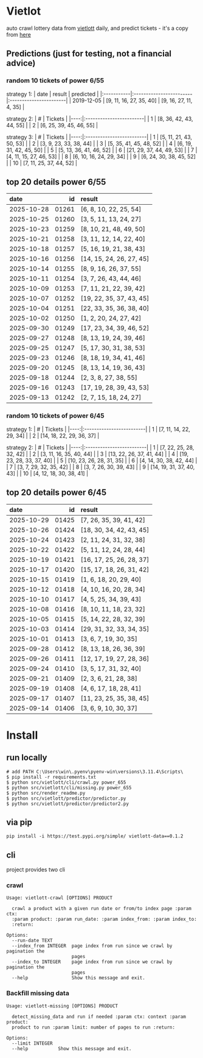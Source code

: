 # Vietlot
auto crawl lottery data from [vietlott](https://vietlott.vn) daily, and predict tickets - it's a copy from [here](https://github.com/vietvudanh/vietlott-data)
## Predictions (just for testing, not a financial advice)
### random 10 tickets of power 6/55

strategy 1:
| date       | result                  | predicted              |
|:-----------|:------------------------|:-----------------------|
| 2019-12-05 | [9, 11, 16, 27, 35, 40] | [9, 16, 27, 11, 4, 35] |

strategy 2:
|   # | Tickets                 |
|----:|:------------------------|
|   1 | [8, 36, 42, 43, 44, 55] |
|   2 | [6, 25, 39, 45, 46, 55] |

strategy 3:
|   # | Tickets                  |
|----:|:-------------------------|
|   1 | [5, 11, 21, 43, 50, 53]  |
|   2 | [3, 9, 23, 33, 38, 44]   |
|   3 | [5, 35, 41, 45, 48, 52]  |
|   4 | [6, 19, 31, 42, 45, 50]  |
|   5 | [5, 13, 36, 41, 46, 52]  |
|   6 | [21, 29, 37, 44, 49, 53] |
|   7 | [4, 11, 15, 27, 46, 53]  |
|   8 | [6, 10, 16, 24, 29, 34]  |
|   9 | [6, 24, 30, 38, 45, 52]  |
|  10 | [7, 11, 25, 37, 44, 52]  |

## top 20 details power 6/55
| date       |    id | result                   |
|:-----------|------:|:-------------------------|
| 2025-10-28 | 01261 | [6, 8, 10, 22, 25, 54]   |
| 2025-10-25 | 01260 | [3, 5, 11, 13, 24, 27]   |
| 2025-10-23 | 01259 | [8, 10, 21, 48, 49, 50]  |
| 2025-10-21 | 01258 | [3, 11, 12, 14, 22, 40]  |
| 2025-10-18 | 01257 | [5, 16, 19, 21, 38, 43]  |
| 2025-10-16 | 01256 | [14, 15, 24, 26, 27, 45] |
| 2025-10-14 | 01255 | [8, 9, 16, 26, 37, 55]   |
| 2025-10-11 | 01254 | [3, 7, 26, 43, 44, 46]   |
| 2025-10-09 | 01253 | [7, 11, 21, 22, 39, 42]  |
| 2025-10-07 | 01252 | [19, 22, 35, 37, 43, 45] |
| 2025-10-04 | 01251 | [22, 33, 35, 36, 38, 40] |
| 2025-10-02 | 01250 | [1, 2, 20, 24, 27, 42]   |
| 2025-09-30 | 01249 | [17, 23, 34, 39, 46, 52] |
| 2025-09-27 | 01248 | [8, 13, 19, 24, 39, 46]  |
| 2025-09-25 | 01247 | [5, 17, 30, 31, 38, 53]  |
| 2025-09-23 | 01246 | [8, 18, 19, 34, 41, 46]  |
| 2025-09-20 | 01245 | [8, 13, 14, 19, 36, 43]  |
| 2025-09-18 | 01244 | [2, 3, 8, 27, 38, 55]    |
| 2025-09-16 | 01243 | [17, 19, 28, 39, 43, 53] |
| 2025-09-13 | 01242 | [2, 7, 15, 18, 24, 27]   |

### random 10 tickets of power 6/45

strategy 1:
|   # | Tickets                  |
|----:|:-------------------------|
|   1 | [7, 11, 14, 22, 29, 34]  |
|   2 | [14, 18, 22, 29, 36, 37] |

strategy 2:
|   # | Tickets                  |
|----:|:-------------------------|
|   1 | [7, 22, 25, 28, 32, 42]  |
|   2 | [3, 11, 16, 35, 40, 44]  |
|   3 | [13, 22, 26, 37, 41, 44] |
|   4 | [19, 23, 28, 33, 37, 40] |
|   5 | [10, 23, 26, 28, 31, 35] |
|   6 | [4, 14, 30, 38, 42, 44]  |
|   7 | [3, 7, 29, 32, 35, 42]   |
|   8 | [3, 7, 26, 30, 39, 43]   |
|   9 | [14, 19, 31, 37, 40, 43] |
|  10 | [4, 12, 18, 30, 38, 41]  |

## top 20 details power 6/45
| date       |    id | result                   |
|:-----------|------:|:-------------------------|
| 2025-10-29 | 01425 | [7, 26, 35, 39, 41, 42]  |
| 2025-10-26 | 01424 | [18, 30, 34, 42, 43, 45] |
| 2025-10-24 | 01423 | [2, 11, 24, 31, 32, 38]  |
| 2025-10-22 | 01422 | [5, 11, 12, 24, 28, 44]  |
| 2025-10-19 | 01421 | [16, 17, 25, 26, 28, 37] |
| 2025-10-17 | 01420 | [15, 17, 18, 26, 31, 42] |
| 2025-10-15 | 01419 | [1, 6, 18, 20, 29, 40]   |
| 2025-10-12 | 01418 | [4, 10, 16, 20, 28, 34]  |
| 2025-10-10 | 01417 | [4, 5, 25, 34, 39, 43]   |
| 2025-10-08 | 01416 | [8, 10, 11, 18, 23, 32]  |
| 2025-10-05 | 01415 | [5, 14, 22, 28, 32, 39]  |
| 2025-10-03 | 01414 | [29, 31, 32, 33, 34, 35] |
| 2025-10-01 | 01413 | [3, 6, 7, 19, 30, 35]    |
| 2025-09-28 | 01412 | [8, 13, 18, 26, 36, 39]  |
| 2025-09-26 | 01411 | [12, 17, 19, 27, 28, 36] |
| 2025-09-24 | 01410 | [3, 5, 17, 31, 32, 40]   |
| 2025-09-21 | 01409 | [2, 3, 6, 21, 28, 38]    |
| 2025-09-19 | 01408 | [4, 6, 17, 18, 28, 41]   |
| 2025-09-17 | 01407 | [11, 23, 25, 35, 38, 45] |
| 2025-09-14 | 01406 | [3, 6, 9, 10, 30, 37]    |

<!---
stats 6/55 all time - stats.to_markdown(index=False)
stats 6/55 -15d - stats_15d.to_markdown(index=False)
stats 6/55 -30d - stats_30d.to_markdown(index=False)
stats 6/55 -60d - stats_60d.to_markdown(index=False)
stats 6/55 -90d - stats_90d.to_markdown(index=False)
-->

# Install
 
## run locally

```shell
# add PATH C:\Users\win\.pyenv\pyenv-win\versions\3.11.4\Scripts\
$ pip install -r requirements.txt
$ python src/vietlott/cli/crawl.py power_655
$ python src/vietlott/cli/missing.py power_655
$ python src/render_readme.py
$ python src/vietlott/predictor/predictor.py
$ python src/vietlott/predictor/predictor2.py
```
 
## via pip

```shell
pip install -i https://test.pypi.org/simple/ vietlott-data==0.1.2
```

## cli
project provides two cli

### crawl
```shell
Usage: vietlott-crawl [OPTIONS] PRODUCT

  crawl a product with a given run date or from/to index page :param ctx:
  :param product: :param run_date: :param index_from: :param index_to:
  :return:

Options:
  --run-date TEXT
  --index_from INTEGER  page index from run since we crawl by pagination the
                        pages
  --index_to INTEGER    page index from run since we crawl by pagination the
                        pages
  --help                Show this message and exit.
```

### Backfill missing data

```shell
Usage: vietlott-missing [OPTIONS] PRODUCT

  detect_missing_data and run if needed :param ctx: context :param product:
  product to run :param limit: number of pages to run :return:

Options:
  --limit INTEGER
  --help           Show this message and exit.
```

